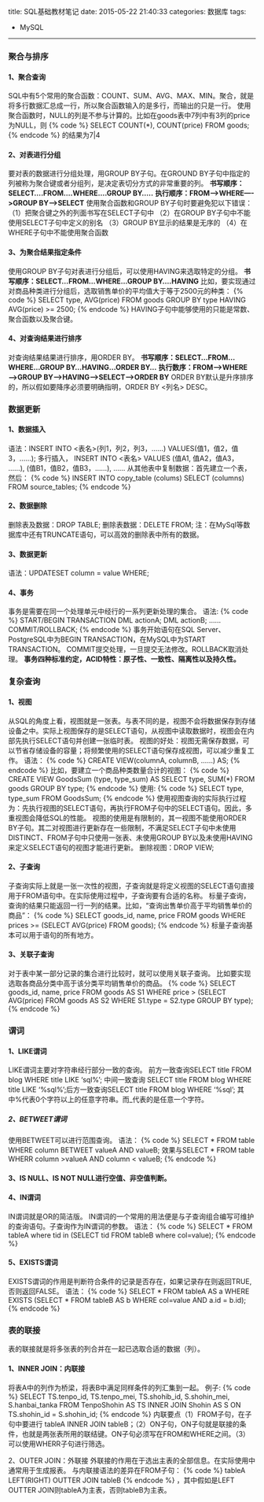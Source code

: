 title: SQL基础教材笔记
date: 2015-05-22 21:40:33
categories: 数据库
tags:
- MySQL
---

### 聚合与排序

#### 1、聚合查询
SQL中有5个常用的聚合函数：COUNT、SUM、AVG、MAX、MIN。聚合，就是将多行数据汇总成一行，所以聚合函数输入的是多行，而输出的只是一行。
使用聚合函数时，NULL的列是不参与计算的。比如在goods表中7列中有3列的price为NULL，则
{% code %}
SELECT COUNT(*), COUNT(price) FROM goods;
{% endcode %}
的结果为7|4

#### 2、对表进行分组
要对表的数据进行分组处理，用GROUP BY子句。在GROUND BY子句中指定的列被称为聚合键或者分组列，是决定表切分方式的非常重要的列。
**书写顺序：SELECT….FROM….WHERE….GROUP BY…..**
**执行顺序：FROM—->WHERE—->GROUP BY——>SELECT**
使用聚合函数和GROUP BY子句时要避免犯以下错误：
（1）把聚合键之外的列面书写在SELECT子句中
（2）在GROUP BY子句中不能使用SELECT子句中定义的别名
（3）GROUP BY显示的结果是无序的
（4）在WHERE子句中不能使用聚合函数
<!--more-->

#### 3、为聚合结果指定条件
使用GROUP BY子句对表进行分组后，可以使用HAVING来选取特定的分组。
**书写顺序：SELECT…FROM…WHERE…GROUP BY….HAVING**
比如，要实现通过对商品种类进行分组后，选取销售单价的平均值大于等于2500元的种类：
{% code %}
SELECT type, AVG(price) FROM goods GROUP BY type HAVING AVG(price) >= 2500;
{% endcode %}
HAVING子句中能够使用的只能是常数、聚合函数以及聚合键。

#### 4、对查询结果进行排序
对查询结果结果进行排序，用ORDER BY。
**书写顺序：SELECT…FROM…WHERE…GROUP BY…HAVING…ORDER BY…**
**执行数序：FROM—->WHERE—->GROUP BY—->HAVING—->SELECT—->ORDER BY**
ORDER BY默认是升序排序的，所以假如要降序必须要明确指明，ORDER BY <列名> DESC。


### 数据更新

#### 1、数据插入
语法：INSERT INTO <表名>(列1，列2，列3，……) VALUES(值1，值2，值3，……);
多行插入， INSERT INTO <表名> VALUES (值A1, 值A2，值A3， ……), (值B1，值B2，值B3，……), ……
从其他表中复制数据：首先建立一个表，然后：
{% code %}
INSERT INTO copy_table (colums) SELECT (columns) FROM source_tables;
{% endcode %}

#### 2、数据删除
删除表及数据：DROP TABLE;
删除表数据：DELETE FROM;
注：在MySql等数据库中还有TRUNCATE语句，可以高效的删除表中所有的数据。

#### 3、数据更新
语法：UPDATESET column = value WHERE;

#### 4、事务
事务是需要在同一个处理单元中经行的一系列更新处理的集合。
语法:
{% code %}
START/BEGIN TRANSACTION
DML actionA;
DML actionB;
……
COMMIT/ROLLBACK;
{% endcode %}
事务开始语句在SQL Server、PostgreSQL中为BEGIN TRANSACTION，在MySQL中为START TRANSACTION。
COMMIT提交处理，一旦提交无法修改。ROLLBACK取消处理。
**事务四种标准约定，ACID特性：原子性、一致性、隔离性以及持久性。**


### 复杂查询

#### 1、视图
从SQL的角度上看，视图就是一张表。与表不同的是，视图不会将数据保存到存储设备之中。实际上视图保存的是SELECT语句，从视图中读取数据时，视图会在内部先执行SELECT语句并创建一张临时表。
视图的好处：视图无需保存数据，可以节省存储设备的容量；将频繁使用的SELECT语句保存成视图，可以减少重复工作。
语法：
{% code %}
CREATE VIEW(columnA, columnB, ……) AS;
{% endcode %}
比如，要建立一个商品种类数量合计的视图：
{% code %}
CREATE VIEW GoodsSum (type, type_sum) AS SELECT type, SUM(\*) FROM goods GROUP BY type;
{% endcode %}
使用:
{% code %}
SELECT type, type_sum FROM GoodsSum;
{% endcode %}
使用视图查询的实际执行过程为：先执行视图的SELECT语句，再执行FROM子句中的SELECT语句。因此，多重视图会降低SQL的性能。
视图的使用是有限制的，其一视图不能使用ORDER BY子句。其二对视图进行更新存在一些限制，不满足SELECT子句中未使用DISTINCT、FROM子句中只使用一张表、未使用GROUP BY以及未使用HAVING来定义SELECT语句的视图才能进行更新。
删除视图：DROP VIEW;

#### 2、子查询
子查询实际上就是一张一次性的视图，子查询就是将定义视图的SELECT语句直接用于FROM语句中。在实际使用过程中，子查询要有合适的名称。
标量子查询，查询的结果只能返回一行一列的结果。比如，“查询出售单价高于平均销售单价的商品”：
{% code %}
SELECT goods_id, name, price FROM goods WHERE prices >= (SELECT AVG(price) FROM goods);
{% endcode %}
标量子查询基本可以用于语句的所有地方。

#### 3、关联子查询
对于表中某一部分记录的集合进行比较时，就可以使用关联子查询。
比如要实现选取各商品分类中高于该分类平均销售单价的商品。
{% code %}
SELECT goods_id, name, price FROM goods AS S1 WHERE price > (SELECT AVG(price) FROM goods AS S2 WHERE S1.type = S2.type GROUP BY type);
{% endcode %}


### 谓词

#### 1、LIKE谓词
LIKE谓词主要对字符串经行部分一致的查询。
前方一致查询SELECT title FROM blog WHERE title LIKE ‘sql%’; 中间一致查询 SELECT title FROM blog WHERE title LIKE ‘%sql%’;后方一致查询SELECT title FROM blog WHERE ‘%sql’;
其中%代表0个字符以上的任意字符串。而_代表的是任意一个字符。

##### 2、BETWEET谓词
使用BETWEET可以进行范围查询。
语法：
{% code %}
SELECT * FROM table WHERE column BETWEET valueA AND valueB; 效果与SELECT * FROM table WHERR column >valueA AND column < valueB;
{% endcode %}

#### 3、IS NULL、IS NOT NULL进行空值、非空值判断。

#### 4、IN谓词
IN谓词就是OR的简洁版。
IN谓词的一个常用的用法便是与子查询组合编写可维护的查询语句。子查询作为IN谓词的参数。
语法：
{% code %}
SELECT * FROM tableA where tid in (SELECT tid FROM tableB where col=value);
{% endcode %}

#### 5、EXISTS谓词
EXISTS谓词的作用是判断符合条件的记录是否存在，如果记录存在则返回TRUE, 否则返回FALSE。
语法：
{% code %}
SELECT * FROM tableA AS a WHERE EXISTS (SELECT * FROM tableB AS b WHERE col=value AND a.id = b.id);
{% endcode %}


### 表的联接
表的联接就是将多张表的列合并在一起已选取合适的数据（列）。

#### 1、INNER JOIN：内联接
将表A中的列作为桥梁，将表B中满足同样条件的列汇集到一起。
例子:
{% code %}
SELECT TS.tenpo_id, TS.tenpo_mei, TS.shohib_id, S.shohin_mei, S.hanbai_tanka FROM TenpoShohin AS TS INNER JOIN Shohin AS S ON TS.shohin_id = S.shohin_id;
{% endcode %}
内联要点（1）FROM子句，在子句中要进行 tableA INNER JOIN tableB；（2）ON子句，ON子句就是联接的条件，也就是两张表所用的联结键。ON子句必须写在FROM和WHERE之间。（3）可以使用WHERR子句进行筛选。

2、OUTER JOIN：外联接
外联接的作用在于选出主表的全部信息。在实际使用中通常用于生成报表。
与内联接语法的差异在FROM子句：
{% code %}
tableA LEFT(RIGHT) OUTTER JOIN tableB
{% endcode %}
，其中假如是LEFT OUTTER JOIN则tableA为主表，否则tableB为主表。
